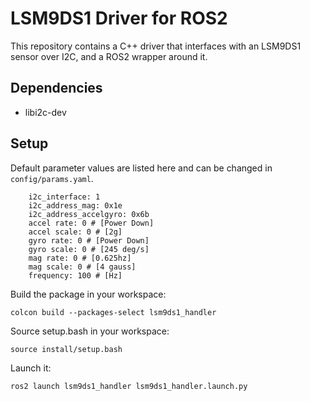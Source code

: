 
# LSM9DS1 Driver for ROS2
This repository contains a C++ driver that interfaces with an LSM9DS1 sensor over I2C, and a ROS2 wrapper around it.

## Dependencies
-  libi2c-dev

## Setup
Default parameter values are listed here and can be changed in `config/params.yaml`.
``` 
    i2c_interface: 1
    i2c_address_mag: 0x1e
    i2c_address_accelgyro: 0x6b
    accel rate: 0 # [Power Down]
    accel scale: 0 # [2g]
    gyro rate: 0 # [Power Down]
    gyro scale: 0 # [245 deg/s]
    mag rate: 0 # [0.625hz]
    mag scale: 0 # [4 gauss]
    frequency: 100 # [Hz]
```

Build the package in your workspace:

    colcon build --packages-select lsm9ds1_handler

Source setup.bash in your workspace:

    source install/setup.bash
    
Launch it:

    ros2 launch lsm9ds1_handler lsm9ds1_handler.launch.py


